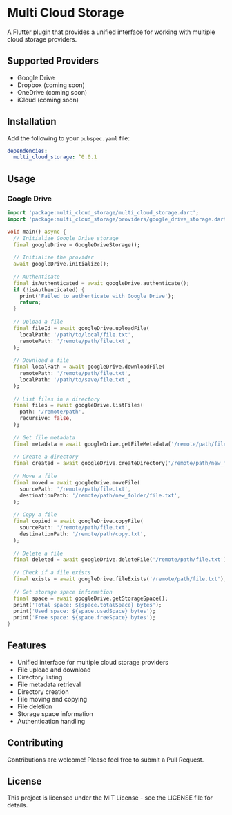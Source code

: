 # Multi Cloud Storage

A Flutter plugin that provides a unified interface for working with multiple cloud storage providers.

## Supported Providers

- Google Drive
- Dropbox (coming soon)
- OneDrive (coming soon)
- iCloud (coming soon)

## Installation

Add the following to your `pubspec.yaml` file:

```yaml
dependencies:
  multi_cloud_storage: ^0.0.1
```

## Usage

### Google Drive

```dart
import 'package:multi_cloud_storage/multi_cloud_storage.dart';
import 'package:multi_cloud_storage/providers/google_drive_storage.dart';

void main() async {
  // Initialize Google Drive storage
  final googleDrive = GoogleDriveStorage();
  
  // Initialize the provider
  await googleDrive.initialize();
  
  // Authenticate
  final isAuthenticated = await googleDrive.authenticate();
  if (!isAuthenticated) {
    print('Failed to authenticate with Google Drive');
    return;
  }
  
  // Upload a file
  final fileId = await googleDrive.uploadFile(
    localPath: '/path/to/local/file.txt',
    remotePath: '/remote/path/file.txt',
  );
  
  // Download a file
  final localPath = await googleDrive.downloadFile(
    remotePath: '/remote/path/file.txt',
    localPath: '/path/to/save/file.txt',
  );
  
  // List files in a directory
  final files = await googleDrive.listFiles(
    path: '/remote/path',
    recursive: false,
  );
  
  // Get file metadata
  final metadata = await googleDrive.getFileMetadata('/remote/path/file.txt');
  
  // Create a directory
  final created = await googleDrive.createDirectory('/remote/path/new_folder');
  
  // Move a file
  final moved = await googleDrive.moveFile(
    sourcePath: '/remote/path/file.txt',
    destinationPath: '/remote/path/new_folder/file.txt',
  );
  
  // Copy a file
  final copied = await googleDrive.copyFile(
    sourcePath: '/remote/path/file.txt',
    destinationPath: '/remote/path/copy.txt',
  );
  
  // Delete a file
  final deleted = await googleDrive.deleteFile('/remote/path/file.txt');
  
  // Check if a file exists
  final exists = await googleDrive.fileExists('/remote/path/file.txt');
  
  // Get storage space information
  final space = await googleDrive.getStorageSpace();
  print('Total space: ${space.totalSpace} bytes');
  print('Used space: ${space.usedSpace} bytes');
  print('Free space: ${space.freeSpace} bytes');
}
```

## Features

- Unified interface for multiple cloud storage providers
- File upload and download
- Directory listing
- File metadata retrieval
- Directory creation
- File moving and copying
- File deletion
- Storage space information
- Authentication handling

## Contributing

Contributions are welcome! Please feel free to submit a Pull Request.

## License

This project is licensed under the MIT License - see the LICENSE file for details.
